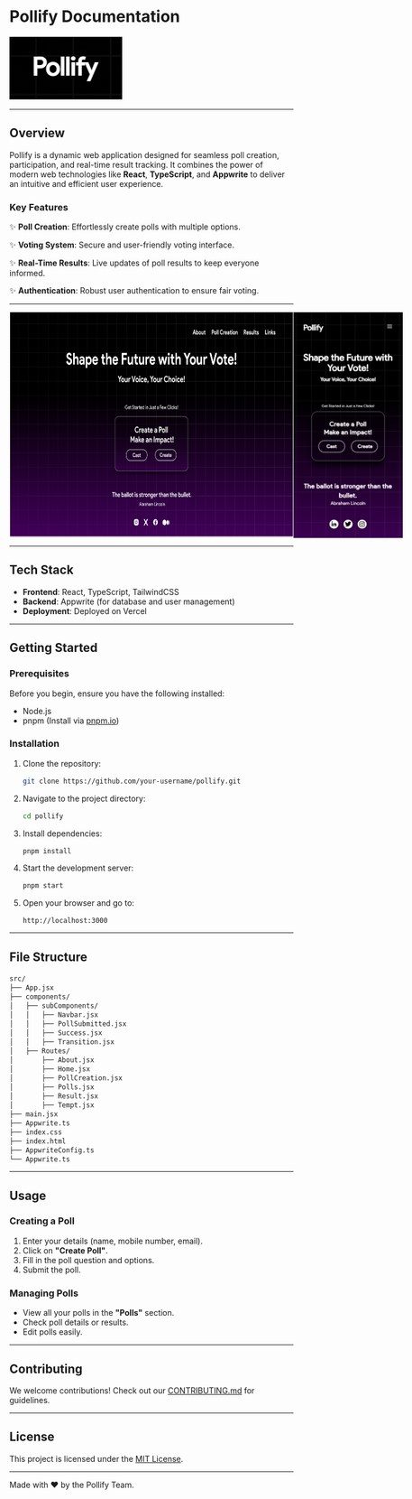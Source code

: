 # Pollify Documentation

![Pollify Logo](./src/assets/Logo%20readme.png)

---

## Overview

Pollify is a dynamic web application designed for seamless poll creation, participation, and real-time result tracking. It combines the power of modern web technologies like **React**, **TypeScript**, and **Appwrite** to deliver an intuitive and efficient user experience.

### Key Features

✨ **Poll Creation**: Effortlessly create polls with multiple options.

✨ **Voting System**: Secure and user-friendly voting interface.

✨ **Real-Time Results**: Live updates of poll results to keep everyone informed.

✨ **Authentication**: Robust user authentication to ensure fair voting.

---

<div style="display: flex; flex-direction: row; align-items: center;">
    <img src="./src/assets/Frame%2015.png" height="400" />
    <img src="./src/assets/mobile.png" height="400" />
</div>

---

## Tech Stack

- **Frontend**: React, TypeScript, TailwindCSS
- **Backend**: Appwrite (for database and user management)
- **Deployment**: Deployed on Vercel

---

## Getting Started

### Prerequisites

Before you begin, ensure you have the following installed:

- Node.js
- pnpm (Install via [pnpm.io](https://pnpm.io/))

### Installation

1. Clone the repository:

    ```bash
    git clone https://github.com/your-username/pollify.git
    ```

2. Navigate to the project directory:

    ```bash
    cd pollify
    ```

3. Install dependencies:

    ```bash
    pnpm install
    ```

4. Start the development server:

    ```bash
    pnpm start
    ```

5. Open your browser and go to:

    ```
    http://localhost:3000
    ```

---

## File Structure

```plaintext
src/
├── App.jsx
├── components/
│   ├── subComponents/
│   │   ├── Navbar.jsx
│   │   ├── PollSubmitted.jsx
│   │   ├── Success.jsx
│   │   ├── Transition.jsx
│   ├── Routes/
│       ├── About.jsx
│       ├── Home.jsx
│       ├── PollCreation.jsx
│       ├── Polls.jsx
│       ├── Result.jsx
│       ├── Tempt.jsx
├── main.jsx
├── Appwrite.ts
├── index.css
├── index.html
├── AppwriteConfig.ts
└── Appwrite.ts
```

---

## Usage

### Creating a Poll

1. Enter your details (name, mobile number, email).
2. Click on **"Create Poll"**.
3. Fill in the poll question and options.
4. Submit the poll.

### Managing Polls

- View all your polls in the **"Polls"** section.
- Check poll details or results.
- Edit polls easily.

---

## Contributing

We welcome contributions! Check out our [CONTRIBUTING.md](CONTRIBUTING.md) for guidelines.

---

## License

This project is licensed under the [MIT License](LICENSE).

---

Made with ❤️ by the Pollify Team.
